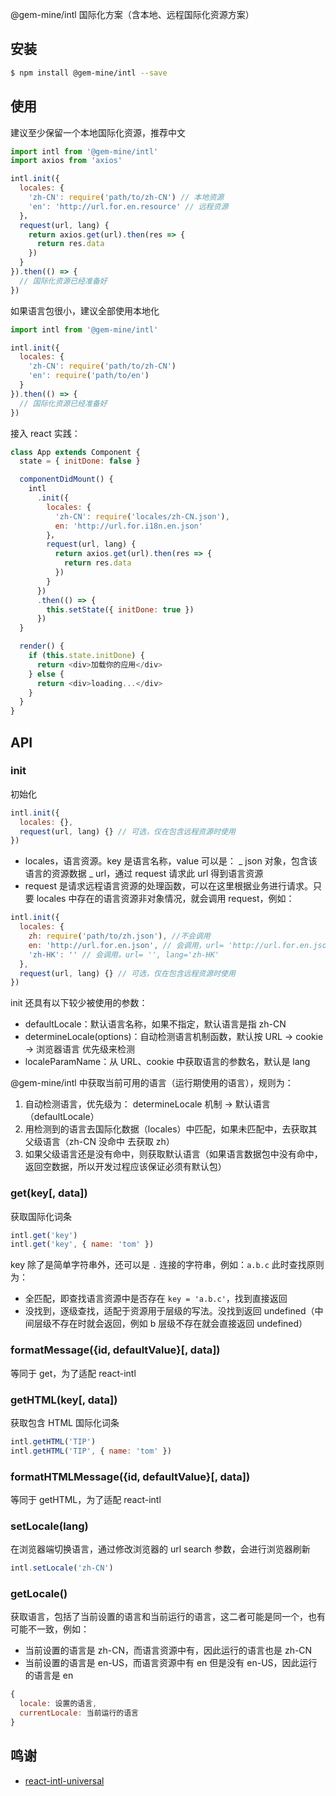 @gem-mine/intl 国际化方案（含本地、远程国际化资源方案）

## 安装

```bash
$ npm install @gem-mine/intl --save
```

## 使用

建议至少保留一个本地国际化资源，推荐中文

```js
import intl from '@gem-mine/intl'
import axios from 'axios'

intl.init({
  locales: {
    'zh-CN': require('path/to/zh-CN') // 本地资源
    'en': 'http://url.for.en.resource' // 远程资源
  }，
  request(url, lang) {
    return axios.get(url).then(res => {
      return res.data
    })
  }
}).then(() => {
  // 国际化资源已经准备好
})
```

如果语言包很小，建议全部使用本地化

```js
import intl from '@gem-mine/intl'

intl.init({
  locales: {
    'zh-CN': require('path/to/zh-CN')
    'en': require('path/to/en')
  }
}).then(() => {
  // 国际化资源已经准备好
})
```

接入 react 实践：

```js
class App extends Component {
  state = { initDone: false }

  componentDidMount() {
    intl
      .init({
        locales: {
          'zh-CN': require('locales/zh-CN.json'),
          en: 'http://url.for.i18n.en.json'
        }，
        request(url, lang) {
          return axios.get(url).then(res => {
            return res.data
          })
        }
      })
      .then(() => {
        this.setState({ initDone: true })
      })
  }

  render() {
    if (this.state.initDone) {
      return <div>加载你的应用</div>
    } else {
      return <div>loading...</div>
    }
  }
}
```

## API

### init

初始化

```js
intl.init({
  locales: {},
  request(url, lang) {} // 可选，仅在包含远程资源时使用
})
```

- locales，语言资源。key 是语言名称，value 可以是：
  _ json 对象，包含该语言的资源数据
  _ url，通过 request 请求此 url 得到语言资源
- request 是请求远程语言资源的处理函数，可以在这里根据业务进行请求。只要 locales 中存在的语言资源非对象情况，就会调用 request，例如：

```js
intl.init({
  locales: {
    zh: require('path/to/zh.json'), //不会调用
    en: 'http://url.for.en.json', // 会调用，url= 'http://url.for.en.json', lang='en'
    'zh-HK': '' // 会调用，url= '', lang='zh-HK'
  },
  request(url, lang) {} // 可选，仅在包含远程资源时使用
})
```

init 还具有以下较少被使用的参数：

- defaultLocale：默认语言名称，如果不指定，默认语言是指 zh-CN
- determineLocale(options)：自动检测语言机制函数，默认按 URL -> cookie -> 浏览器语言 优先级来检测
- localeParamName：从 URL、cookie 中获取语言的参数名，默认是 lang

@gem-mine/intl 中获取当前可用的语言（运行期使用的语言），规则为：

1. 自动检测语言，优先级为： determineLocale 机制 -> 默认语言（defaultLocale）
2. 用检测到的语言去国际化数据（locales）中匹配，如果未匹配中，去获取其父级语言（zh-CN 没命中 去获取 zh）
3. 如果父级语言还是没有命中，则获取默认语言（如果语言数据包中没有命中，返回空数据，所以开发过程应该保证必须有默认包）

### get(key[, data])

获取国际化词条

```js
intl.get('key')
intl.get('key', { name: 'tom' })
```

key 除了是简单字符串外，还可以是 `.` 连接的字符串，例如：`a.b.c` 此时查找原则为：

- 全匹配，即查找语言资源中是否存在 `key = 'a.b.c'`，找到直接返回
- 没找到，逐级查找，适配于资源用于层级的写法。没找到返回 undefined（中间层级不存在时就会返回，例如 b 层级不存在就会直接返回 undefined）

### formatMessage({id, defaultValue}[, data])

等同于 get，为了适配 react-intl

### getHTML(key[, data])

获取包含 HTML 国际化词条

```js
intl.getHTML('TIP')
intl.getHTML('TIP', { name: 'tom' })
```

### formatHTMLMessage({id, defaultValue}[, data])

等同于 getHTML，为了适配 react-intl

### setLocale(lang)

在浏览器端切换语言，通过修改浏览器的 url search 参数，会进行浏览器刷新

```js
intl.setLocale('zh-CN')
```

### getLocale()

获取语言，包括了当前设置的语言和当前运行的语言，这二者可能是同一个，也有可能不一致，例如：

- 当前设置的语言是 zh-CN，而语言资源中有，因此运行的语言也是 zh-CN
- 当前设置的语言是 en-US，而语言资源中有 en 但是没有 en-US，因此运行的语言是 en

```js
{
  locale: 设置的语言,
  currentLocale: 当前运行的语言
}
```

## 鸣谢

- [react-intl-universal](https://github.com/alibaba/react-intl-universal)
